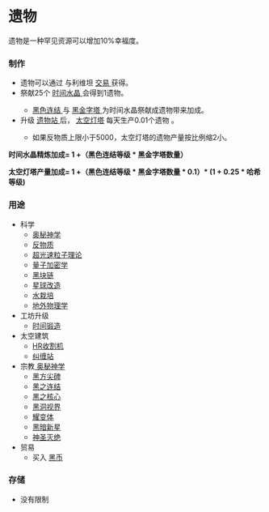 # 遗物

遗物是一种罕见资源可以增加10%幸福度。

### 制作
<ul>
	<li>
		遗物可以通过
		与利维坦
		<a href="?file=001-猫咪百科/05-贸易">
			交易
		</a>
		获得。
	</li>
	<li>
		祭献25个
		<a href="?file=003-资源大全/20-时间水晶">
			时间水晶
		</a>
		会得到1遗物。
	</li>
	<ul>
		<li>
			<a href="?file=001-猫咪百科/06-宗教/003-奥秘神学#黑之连结">
				黑色连结
			</a>
			与
			<a href="?file=001-猫咪百科/06-宗教/001-庙塔#黑金字塔">
				黑金字塔
			</a>
			为时间水晶祭献成遗物带来加成。
		</li>
	</ul>
	<li>
		<a>
			升级
			<a href="?file=001-猫咪百科/04-工坊/01-升级#遗物站">
				遗物站
			</a>
			后，
			<a href="?file=001-猫咪百科/07-空间/09-开罗">
				太空灯塔</a>
			每天生产0.01个遗物
			。
	</li>
	<ul>
		<li>
			如果反物质上限小于5000，太空灯塔的遗物产量按比例缩2小。
		</li>
	</ul>
</ul>

**时间水晶精炼加成= 1 +（黑色连结等级 * 黑金字塔数量）**

**太空灯塔产量加成= 1 +（黑色连结等级 * 黑金字塔数量 \* 0.1）\* (1 + 0.25 \* 哈希等级)**





### 用途
<ul>
	<li>
		科学
		<ul>
			<li>
				<a href="?file=001-猫咪百科/03-科学/01-科学#奥秘神学">
					奥秘神学</a>
			</li>
			<li>
				<a href="?file=001-猫咪百科/03-科学/01-科学#反物质">
					反物质
				</a>
			</li>
			<li>
				<a href="ile=001-猫咪百科/03-科学/01-科学#超光速粒子理论">
					超光速粒子理论
				</a>
			</li>
			<li>
				<a href="?file=001-猫咪百科/03-科学/01-科学#量子加密学">
					量子加密学</a>
			</li>
			<li>
				<a href="?file=001-猫咪百科/03-科学/01-科学#黑块链">
					黑块链</a>
			<li>
				<a href="?file=001-猫咪百科/03-科学/01-科学#星球改造">
					星球改造</a>
			<li>
				<a href="?file=001-猫咪百科/03-科学/01-科学#水栽培">
					水栽培</a>
			<li>
				<a href="?file=001-猫咪百科/03-科学/01-科学#地外物理学">
					地外物理学</a>
		</ul>
	<li>
		工坊升级
		<ul>
			<li>
				<a href="?file=001-猫咪百科/04-工坊/01-升级#时间锻造">
					时间锻造
				</a>
			</li>
		</ul>
	</li>
	<li>
		太空建筑
		<ul>
			<li>
				<a href="?file=001-猫咪百科/07-空间/11-暗影">
					HR收割机
				</a>
			</li>
			<li>
				<a href="?file=001-猫咪百科/07-空间/12-卡戎">
					纠缠站
				</a>
			</li>
		</ul>
	</li>
	<li>
		宗教<a href="?file=001-猫咪百科/06-宗教/003-奥秘神学">
			奥秘神学
		</a>
		<ul>
			<li>
				<a href="?file=001-猫咪百科/06-宗教/003-奥秘神学#黑方尖碑">
					黑方尖碑
				</a>
			</li>
			<li>
				<a href="?file=001-猫咪百科/06-宗教/003-奥秘神学#黑之连结">
					黑之连结
				</a>
			</li>
			<li>
				<a href="?file=001-猫咪百科/06-宗教/003-奥秘神学#黑之核心">
					黑之核心
				</a>
			</li>
			<li>
				<a href="?file=001-猫咪百科/06-宗教/003-奥秘神学#黑洞视界">
					黑洞视界
				</a>
			</li>
			<li>
				<a href="?file=001-猫咪百科/06-宗教/003-奥秘神学#耀变体">
					耀变体
				</a>
			</li>
			<li>
				<a href="?file=001-猫咪百科/06-宗教/003-奥秘神学#黑暗新星">
					黑暗新星
				</a>
			</li>
			<li>
				<a href="?file=001-猫咪百科/06-宗教/003-奥秘神学#黑暗新星">
					神圣灭绝
				</a>
			</li>
		</ul>
	</li>
	<li>
		贸易
		<ul>
			<li>
				买入
				<a href="?file=003-资源大全/54-黑币">
					黑币
				</a>
			</li>
		</ul>
	</li>
</ul>

### 存储

<ul>
	<li>
		没有限制
	</li>
</ul>
